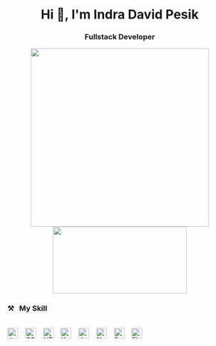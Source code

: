 <h1 align="center">Hi 👋, I'm Indra David Pesik</h1>
<h3 align="center">Fullstack Developer</h3>

<p align="center">
    <img src="https://github-readme-stats.vercel.app/api?username=ndraa124&hide=contribs,prs&show_icons=true&hide_border=true&title_color=000" width="400"/>
    <img src="https://github-readme-stats.vercel.app/api/top-langs/?username=ndraa124&layout=compact" height=150 width="300"/>
</p>


### ⚒&nbsp;&nbsp;&nbsp;My Skill
<br><img alt="JavaScript" title="JavaScript" src="https://user-images.githubusercontent.com/1680157/87443764-4af82c80-c5cc-11ea-82c2-c368ee12cf6d.png"                 height="24">&nbsp;&nbsp;&nbsp;&nbsp;<img alt="CSS" title="CSS" src="https://user-images.githubusercontent.com/1680157/87443759-4a5f9600-c5cc-11ea-8ae0-715433c1f781.png" height="24">&nbsp;&nbsp;&nbsp;&nbsp;<img alt="HTML" title="HTML" src="https://user-images.githubusercontent.com/1680157/87443762-4af82c80-c5cc-11ea-85cf-57be0e83c169.png"
height="24">&nbsp;&nbsp;&nbsp;&nbsp;<img alt="Kotlin" title="Kotlink" src="https://www.vectorlogo.zone/logos/kotlinlang/kotlinlang-icon.svg"
height="24">&nbsp;&nbsp;&nbsp;&nbsp;<img alt="Java" title="Java" src="https://www.vectorlogo.zone/logos/java/java-icon.svg"
height="24">&nbsp;&nbsp;&nbsp;&nbsp;<img alt="Node.js" title="Node.js" src="https://www.vectorlogo.zone/logos/nodejs/nodejs-icon.svg"
height="24">&nbsp;&nbsp;&nbsp;&nbsp;<img alt="Expressjs" title="Expressjs" src="https://www.vectorlogo.zone/logos/expressjs/expressjs-icon.svg"
height="24">&nbsp;&nbsp;&nbsp;&nbsp;<img alt="Flutter" title="Flutter" src="https://www.vectorlogo.zone/logos/flutter/flutter-icon.svg" height="24">&nbsp;&nbsp;&nbsp;&nbsp;
<br><br>

